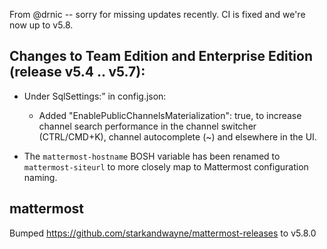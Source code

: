 
From @drnic -- sorry for missing updates recently. CI is fixed and we're now up to v5.8.

Changes to Team Edition and Enterprise Edition (release v5.4 .. v5.7):
------------

* Under SqlSettings:” in config.json:
  * Added "EnablePublicChannelsMaterialization": true, to increase channel search performance in the channel switcher (CTRL/CMD+K), channel autocomplete (~) and elsewhere in the UI.

* The `mattermost-hostname` BOSH variable has been renamed to `mattermost-siteurl` to more closely map to Mattermost configuration naming.

## mattermost
Bumped https://github.com/starkandwayne/mattermost-releases to v5.8.0
